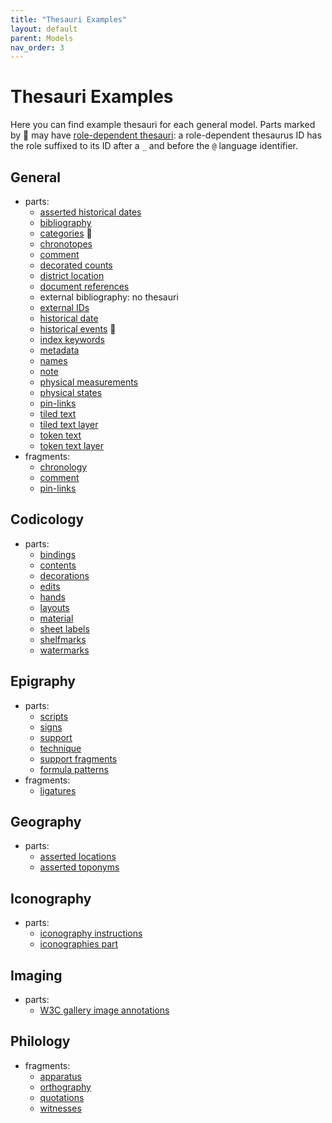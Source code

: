 ```yaml
---
title: "Thesauri Examples"
layout: default
parent: Models
nav_order: 3
---
```


# Thesauri Examples

Here you can find example thesauri for each general model. Parts marked by 🔖 may have [role-dependent thesauri](../thesauri#role-dependent-thesauri): a role-dependent thesaurus ID has the role suffixed to its ID after a `_` and before the `@` language identifier.

## General

- parts:
  - [asserted historical dates]()
  - [bibliography](bibliography)
  - [categories](categories) 🔖
  - [chronotopes](chronotopes)
  - [comment](comment)
  - [decorated counts](decorated-counts)
  - [district location](district-location)
  - [document references](doc-references)
  - external bibliography: no thesauri
  - [external IDs](external-ids)
  - [historical date](historical-date)
  - [historical events](historical-events) 🔖
  - [index keywords](index-keywords)
  - [metadata](metadata.md)
  - [names](names.md)
  - [note](https://github.com/vedph/cadmus-general/blob/master/docs/note.md)
  - [physical measurements](https://github.com/vedph/cadmus-general/blob/master/docs/physical-measurements.md)
  - [physical states](https://github.com/vedph/cadmus-general/blob/master/docs/physical-states.md)
  - [pin-links](https://github.com/vedph/cadmus-general/blob/master/docs/fr.pin-links.md)
  - [tiled text](https://github.com/vedph/cadmus-general/blob/master/docs/tiled-text.md)
  - [tiled text layer](https://github.com/vedph/cadmus-general/blob/master/docs/tiled-text-layer.md)
  - [token text](https://github.com/vedph/cadmus-general/blob/master/docs/token-text.md)
  - [token text layer](https://github.com/vedph/cadmus-general/blob/master/docs/token-text-layer.md)
- fragments:
  - [chronology](https://github.com/vedph/cadmus-general/blob/master/docs/fr.chronology.md)
  - [comment](https://github.com/vedph/cadmus-general/blob/master/docs/fr.comment.md)
  - [pin-links]((https://github.com/vedph/cadmus-general/blob/master/docs/fr.pin-links.md).md)

## Codicology

- parts:
  - [bindings](https://github.com/vedph/cadmus-codicology/blob/master/docs/cod-bindings.md)
  - [contents](https://github.com/vedph/cadmus-codicology/blob/master/docs/cod-contents.md)
  - [decorations](https://github.com/vedph/cadmus-codicology/blob/master/docs/cod-decorations.md)
  - [edits](https://github.com/vedph/cadmus-codicology/blob/master/docs/cod-edits.md)
  - [hands](https://github.com/vedph/cadmus-codicology/blob/master/docs/cod-hands.md)
  - [layouts](https://github.com/vedph/cadmus-codicology/blob/master/docs/cod-layouts.md)
  - [material](https://github.com/vedph/cadmus-codicology/blob/master/docs/cod-material-dsc.md)
  - [sheet labels](https://github.com/vedph/cadmus-codicology/blob/master/docs/cod-sheet-labels.md)
  - [shelfmarks](https://github.com/vedph/cadmus-codicology/blob/master/docs/cod-shelfmarks.md)
  - [watermarks](https://github.com/vedph/cadmus-codicology/blob/master/docs/cod-watermarks.md)

## Epigraphy

- parts:
  - [scripts](https://github.com/vedph/cadmus-epigraphy/blob/master/docs/epi-scripts.md)
  - [signs](https://github.com/vedph/cadmus-epigraphy/blob/master/docs/epi-signs.md)
  - [support](https://github.com/vedph/cadmus-epigraphy/blob/master/docs/epi-support.md)
  - [technique](https://github.com/vedph/cadmus-epigraphy/blob/master/docs/epi-technique.md)
  - [support fragments](https://github.com/vedph/cadmus-epigraphy/blob/master/docs/epi-support-frr.md)
  - [formula patterns](https://github.com/vedph/cadmus-epigraphy/blob/master/docs/epi-formula-patterns.md)
- fragments:
  - [ligatures](https://github.com/vedph/cadmus-epigraphy/blob/master/docs/fr.epi-ligatures.md)

## Geography

- parts:
  - [asserted locations](https://github.com/vedph/cadmus-geo/blob/master/docs/asserted-locations.md)
  - [asserted toponyms](https://github.com/vedph/cadmus-geo/blob/master/docs/asserted-toponyms.md)

## Iconography

- parts:
  - [iconography instructions](https://github.com/vedph/cadmus-iconography/blob/master/docs/ico-instructions.md)
  - [iconographies part](https://github.com/vedph/cadmus-iconography/blob/master/docs/ico-iconographies.md)

## Imaging

- parts:
  - [W3C gallery image annotations](https://github.com/vedph/cadmus-img/blob/master/docs/w3c-gallery-image-annotations.md)

## Philology

- fragments:
  - [apparatus](https://github.com/vedph/cadmus-philology/blob/master/docs/fr.apparatus.md)
  - [orthography](https://github.com/vedph/cadmus-philology/blob/master/docs/fr.orthography.md)
  - [quotations](https://github.com/vedph/cadmus-philology/blob/master/docs/fr.quotations.md)
  - [witnesses](https://github.com/vedph/cadmus-philology/blob/master/docs/fr.witnesses.md)
